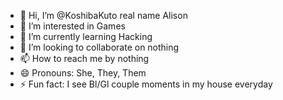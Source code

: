 - 👋 Hi, I’m @KoshibaKuto real name Alison
- 👀 I’m interested in Games
- 🌱 I’m currently learning Hacking
- 💞️ I’m looking to collaborate on nothing
- 📫 How to reach me by nothing
- 😄 Pronouns: She, They, Them
- ⚡ Fun fact: I see Bl/Gl couple moments in my house everyday

<!---
KoshibaKuto/KoshibaKuto is a ✨ special ✨ repository because its `README.md` (this file) appears on your GitHub profile.
You can click the Preview link to take a look at your changes.
--->

